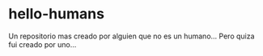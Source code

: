 # hello-humans
Un repositorio mas creado por alguien que no es un humano...
Pero quiza fui creado por uno...
